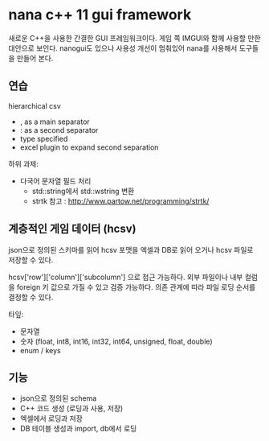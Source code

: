 # nana c++ 11 gui framework

새로운 C++을 사용한 간결한 GUI 프레임워크이다.
게임 쪽 IMGUI와 함께 사용할 만한 대안으로 보인다.
nanogui도 있으나 사용성 개선이 멈춰있어
nana를 사용해서 도구들을 만들어 본다.

## 연습

hierarchical csv
   - , as a main separator
   - : as a second separator
   - type specified
   - excel plugin to expand second separation

하위 과제:
 - 다국어 문자열 필드 처리  
   - std::string에서 std::wstring 변환
   - strtk 참고 : http://www.partow.net/programming/strtk/

## 계층적인 게임 데이터 (hcsv)

json으로 정의된 스키마를 읽어 hcsv 포맷을 엑셀과 DB로 읽어 오거나 hcsv 파일로
저장할 수 있다.

hcsv['row']['column']['subcolumn'] 으로 접근 가능하다.
외부 파일이나 내부 컬럼을 foreign 키 값으로 가질 수 있고 검증 가능하다.
의존 관계에 따라 파일 로딩 순서를 결정할 수 있다.

타잎:
 - 문자열
 - 숫자 (float, int8, int16, int32, int64, unsigned, float, double)
 - enum / keys

## 기능

- json으로 정의된 schema
- C++ 코드 생성 (로딩과 사용, 저장)
- 엑셀에서 로딩과 저장
- DB 테이블 생성과 import, db에서 로딩
